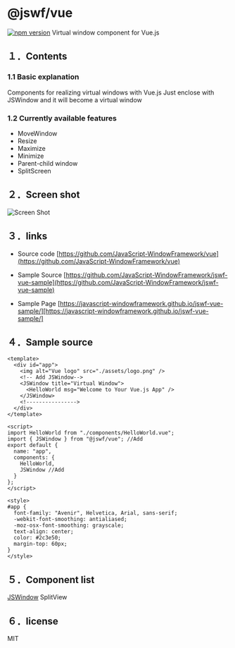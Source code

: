 # @jswf/vue

[![npm version](https://badge.fury.io/js/%40jswf%2Fvue.svg)](https://badge.fury.io/js/%40jswf%2Fvue)
Virtual window component for Vue.js

## １．Contents

### 1.1 Basic explanation

Components for realizing virtual windows with Vue.js
Just enclose with JSWindow and it will become a virtual window

### 1.2 Currently available features

- MoveWindow
- Resize
- Maximize
- Minimize
- Parent-child window
- SplitScreen

## ２．Screen shot

![Screen Shot](https://raw.githubusercontent.com/JavaScript-WindowFramework/vue/screenshot/screenshot.gif)

## ３．links

- Source code
[https://github.com/JavaScript-WindowFramework/vue](https://github.com/JavaScript-WindowFramework/vue)

- Sample Source
[https://github.com/JavaScript-WindowFramework/jswf-vue-sample](https://github.com/JavaScript-WindowFramework/jswf-vue-sample)

- Sample Page
[https://javascript-windowframework.github.io/jswf-vue-sample/][https://javascript-windowframework.github.io/jswf-vue-sample/]

## ４．Sample source

```tsx:index.tsx
<template>
  <div id="app">
    <img alt="Vue logo" src="./assets/logo.png" />
    <!-- Add JSWindow-->
    <JSWindow title="Virtual Window">
      <HelloWorld msg="Welcome to Your Vue.js App" />
    </JSWindow>
    <!---------------->
  </div>
</template>

<script>
import HelloWorld from "./components/HelloWorld.vue";
import { JSWindow } from "@jswf/vue"; //Add
export default {
  name: "app",
  components: {
    HelloWorld,
    JSWindow //Add
  }
};
</script>

<style>
#app {
  font-family: "Avenir", Helvetica, Arial, sans-serif;
  -webkit-font-smoothing: antialiased;
  -moz-osx-font-smoothing: grayscale;
  text-align: center;
  color: #2c3e50;
  margin-top: 60px;
}
</style>
```

## ５．Component list

[JSWindow](https://ttis.croud.jp/?uuid=d1808593-1825-4de5-bf53-b9d2109f3604)
SplitView

## ６．license

MIT
